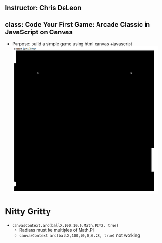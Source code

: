 ## Instructor: Chris DeLeon
## class: Code Your First Game: Arcade Classic in JavaScript on Canvas
- Purpose: build a simple game using html canvas +javascript 
![snapshot](./tennis_game.png)

# Nitty Gritty
- `canvasContext.arc(ballX,100,10,0,Math.PI*2, true)`
    - Radians must be multiples of Math.PI
    - `canvasContext.arc(ballX,100,10,0,6.28, true)` not working
